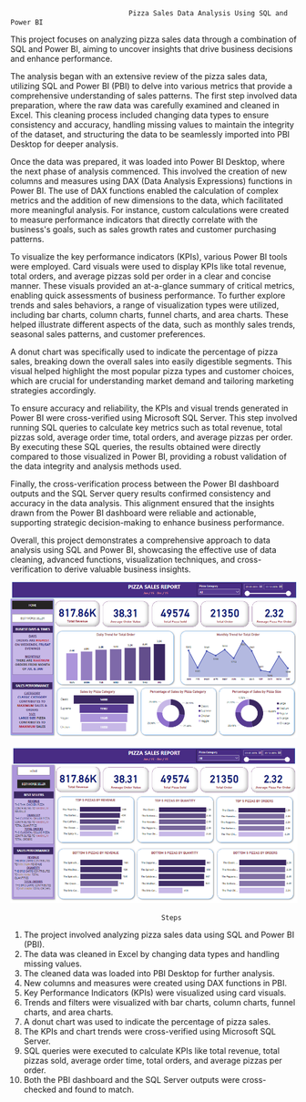                                  Pizza Sales Data Analysis Using SQL and Power BI

This project focuses on analyzing pizza sales data through a combination of SQL and Power BI, aiming to uncover insights that drive business decisions and enhance performance.

The analysis began with an extensive review of the pizza sales data, utilizing SQL and Power BI (PBI) to delve into various metrics that provide a comprehensive understanding of sales patterns. The first step involved data preparation, where the raw data was carefully examined and cleaned in Excel. This cleaning process included changing data types to ensure consistency and accuracy, handling missing values to maintain the integrity of the dataset, and structuring the data to be seamlessly imported into PBI Desktop for deeper analysis.

Once the data was prepared, it was loaded into Power BI Desktop, where the next phase of analysis commenced. This involved the creation of new columns and measures using DAX (Data Analysis Expressions) functions in Power BI. The use of DAX functions enabled the calculation of complex metrics and the addition of new dimensions to the data, which facilitated more meaningful analysis. For instance, custom calculations were created to measure performance indicators that directly correlate with the business's goals, such as sales growth rates and customer purchasing patterns.

To visualize the key performance indicators (KPIs), various Power BI tools were employed. Card visuals were used to display KPIs like total revenue, total orders, and average pizzas sold per order in a clear and concise manner. These visuals provided an at-a-glance summary of critical metrics, enabling quick assessments of business performance. To further explore trends and sales behaviors, a range of visualization types were utilized, including bar charts, column charts, funnel charts, and area charts. These helped illustrate different aspects of the data, such as monthly sales trends, seasonal sales patterns, and customer preferences.

A donut chart was specifically used to indicate the percentage of pizza sales, breaking down the overall sales into easily digestible segments. This visual helped highlight the most popular pizza types and customer choices, which are crucial for understanding market demand and tailoring marketing strategies accordingly.

To ensure accuracy and reliability, the KPIs and visual trends generated in Power BI were cross-verified using Microsoft SQL Server. This step involved running SQL queries to calculate key metrics such as total revenue, total pizzas sold, average order time, total orders, and average pizzas per order. By executing these SQL queries, the results obtained were directly compared to those visualized in Power BI, providing a robust validation of the data integrity and analysis methods used.

Finally, the cross-verification process between the Power BI dashboard outputs and the SQL Server query results confirmed consistency and accuracy in the data analysis. This alignment ensured that the insights drawn from the Power BI dashboard were reliable and actionable, supporting strategic decision-making to enhance business performance.

Overall, this project demonstrates a comprehensive approach to data analysis using SQL and Power BI, showcasing the effective use of data cleaning, advanced functions, visualization techniques, and cross-verification to derive valuable business insights.

![Image Alt](https://github.com/sreekeshm77/Pizza-Sales-Data-Analysis-Using-SQL-and-Power-BI/blob/33ee082256d0862560f10806c21db2254a160325/Dashboard_page_1.png)

![Image Alt](https://github.com/sreekeshm77/Pizza-Sales-Data-Analysis-Using-SQL-and-Power-BI/blob/d02bd86fa971c2fff27346b2b379f62bf74b358d/Screenshot%202024-09-03%20152749.png)

                                         Steps

1. The project involved analyzing pizza sales data using SQL and Power BI (PBI).
2. The data was cleaned in Excel by changing data types and handling missing values.
3. The cleaned data was loaded into PBI Desktop for further analysis.
4. New columns and measures were created using DAX functions in PBI.
5. Key Performance Indicators (KPIs) were visualized using card visuals.
6. Trends and filters were visualized with bar charts, column charts, funnel charts, and area charts.
7. A donut chart was used to indicate the percentage of pizza sales.
8. The KPIs and chart trends were cross-verified using Microsoft SQL Server.
9. SQL queries were executed to calculate KPIs like total revenue, total pizzas sold, average order time, total orders, and average pizzas per order.
10. Both the PBI dashboard and the SQL Server outputs were cross-checked and found to match.
